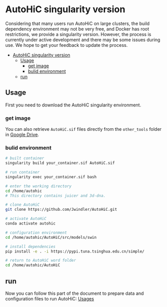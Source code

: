 # AutoHiC singularity version

Considering that many users run AutoHiC on large clusters, the build dependency environment may not be very free, and Docker has root restrictions, we provide a singularity version. However, the process is currently under active development and there may be some issues during use. We hope to get your feedback to update the process.



- [AutoHiC singularity version](#autohic-singularity-version)
  - [Usage](#usage)
    - [get image](#get-image)
    - [bulid environment](#bulid-environment)
  - [run](#run)




## Usage

First you need to download the AutoHiC singularity environment.



### get image

You can also retrieve `AutoHiC.sif` files directly from the `other_tools` folder in [Google Drive](https://drive.google.com/drive/folders/1T9twnImt1CK_NrB9SBb-dg4dBENyhPTN).



### bulid environment

```sh
# built container
singularity build your_container.sif AutoHiC.sif

# run container
singularity exec your_container.sif bash

# enter the working directory
cd /home/autohic
# This directory contains juicer and 3d-dna.

# clone AutoHiC
git clone https://github.com/Jwindler/AutoHiC.git

# activate AutoHiC
conda activate autohic

# configuration environment
cd /home/autohic/AutoHiC/src/models/swin

# install dependencies
pip install -e . -i https://pypi.tuna.tsinghua.edu.cn/simple/

# return to AutoHiC word folder
cd /home/autohic/AutoHiC
```



## run

Now you can follow this part of the document to prepare data and configuration files to run AutoHiC: [Usages](https://github.com/Jwindler/AutoHiC#usages)

